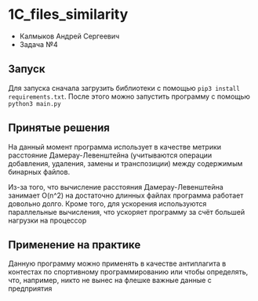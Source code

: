 # 1C_files_similarity
- Калмыков Андрей Сергеевич
- Задача №4
## Запуск
Для запуска сначала загрузить библиотеки с помощью `pip3 install requirements.txt`. После этого можно запустить программу с помощью `python3 main.py`
## Принятые решения
На данный момент программа использует в качестве метрики расстояние Дамерау-Левенштейна (учитываются операции добавления, удаления, замены и транспозиции) между содержимым бинарных файлов.

Из-за того, что вычисление расстояния Дамерау-Левенштейна занимает O(n^2) на достаточно длинных файлах программа работает довольно долго.
Кроме того, для ускорения используются параллельные вычисления, что ускоряет программу за счёт большей нагрузки на процессор
## Применение на практике
Данную программу можно применять в качестве антиплагита в контестах по спортивному программированию или чтобы определять, что, например, никто не вынес на флешке важные данные с предприятия